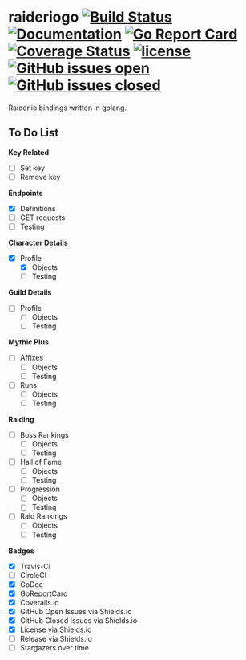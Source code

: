 # raideriogo [![Build Status](https://travis-ci.org/Munsy/raideriogo.svg?branch=master)](https://travis-ci.org/Munsy/raideriogo)  [![Documentation](https://godoc.org/github.com/munsy/raideriogo?status.svg)](https://godoc.org/github.com/munsy/raideriogo)  [![Go Report Card](https://goreportcard.com/badge/github.com/munsy/raideriogo)](https://goreportcard.com/report/github.com/munsy/raideriogo)  [![Coverage Status](https://coveralls.io/repos/github/Munsy/raideriogo/badge.svg?branch=master)](https://coveralls.io/github/Munsy/raideriogo?branch=master)  [![license](https://img.shields.io/github/license/mashape/apistatus.svg)](LICENSE)  [![GitHub issues open](https://img.shields.io/github/issues/munsy/raideriogo.svg?maxAge=2592000)](https://github.com/munsy/raideriogo/issues)  [![GitHub issues closed](https://img.shields.io/github/issues-closed-raw/munsy/raideriogo.svg?maxAge=2592000)](https://github.com/munsy/raideriogo/issues)


Raider.io bindings written in golang.

## To Do List
**Key Related**
- [ ] Set key
- [ ] Remove key

**Endpoints**
- [x] Definitions
- [ ] GET requests
- [ ] Testing

**Character Details**
- [x] Profile
  - [x] Objects
  - [ ] Testing

**Guild Details**
- [ ] Profile
  - [ ] Objects
  - [ ] Testing

**Mythic Plus**
- [ ] Affixes
  - [ ] Objects
  - [ ] Testing
- [ ] Runs
  - [ ] Objects
  - [ ] Testing

**Raiding**
- [ ] Boss Rankings
  - [ ] Objects
  - [ ] Testing
- [ ] Hall of Fame
  - [ ] Objects
  - [ ] Testing
- [ ] Progression
  - [ ] Objects
  - [ ] Testing
- [ ] Raid Rankings
  - [ ] Objects
  - [ ] Testing

**Badges**
- [x] Travis-Ci
- [ ] CircleCI
- [x] GoDoc
- [x] GoReportCard
- [x] Coveralls.io
- [x] GitHub Open Issues via Shields.io
- [x] GitHub Closed Issues via Shields.io
- [x] License via Shields.io
- [ ] Release via Shields.io
- [ ] Stargazers over time
